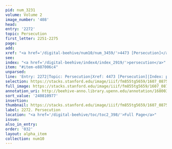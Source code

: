 ```yaml
---
pid: num_3231
volume: Volume 2
image_number: '408'
head:
entry: '2272'
topic: Persecution
first_letter: 2251-2275
page:
add:
xref: "<a href='/digital-beehive/num10/num_3459/'>4473 [Persecution]</a>"
see:
index: "<a href='/digital-beehive/index4/index_2919/'>persecution</a>"
item: "#item-e887006c4"
unparsed:
line: 'Entry: 2272|Topic: Persecution|Xref: 4473 [Persecution]|Index: persecution|#item-e887006c4'
selection: https://stacks.stanford.edu/image/iiif/fm855tg5659/1607_0875/786,977,2887,1112/full/0/default.jpg
full_image: https://stacks.stanford.edu/image/iiif/fm855tg5659/1607_0875/full/full/0/default.jpg
annotation_uri: http://beehive-anno.library.upenn.edu/annotation/1680031436526
sort_value: '240810977'
insertion:
thumbnail: https://stacks.stanford.edu/image/iiif/fm855tg5659/1607_0875/786,977,600,180/250,/0/default.jpg
label: 2272. Persecution
location: "<a href='/digital-beehive/toc/toc2_398/'>Full Page</a>"
issue:
also_in_entry:
order: '032'
layout: alpha_item
collection: num10
---
```

